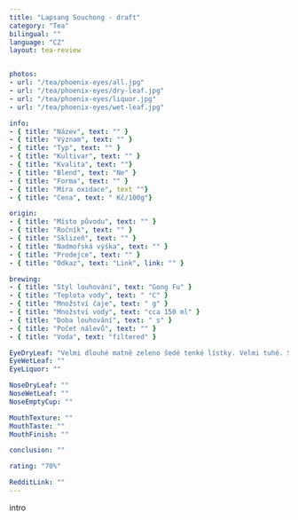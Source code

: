 ```yaml
---
title: "Lapsang Souchong - draft"
category: "Tea"
bilingual: ""
language: "CZ"
layout: tea-review


photos:
- url: "/tea/phoenix-eyes/all.jpg"
- url: "/tea/phoenix-eyes/dry-leaf.jpg"
- url: "/tea/phoenix-eyes/liquor.jpg"
- url: "/tea/phoenix-eyes/wet-leaf.jpg"

info:
- { title: "Název", text: "" }
- { title: "Význam", text: "" }
- { title: "Typ", text: "" }
- { title: "Kultivar", text: "" }
- { title: "Kvalita", text: ""}
- { title: "Blend", text: "Ne" }
- { title: "Forma", text: "" }
- { title: "Míra oxidace", text ""}
- { title: "Cena", text: " Kč/100g"}

origin:
- { title: "Místo původu", text: "" }
- { title: "Ročník", text: "" }
- { title: "Sklizeň", text: "" }
- { title: "Nadmořská výška", text: "" }
- { title: "Prodejce", text: "" }
- { title: "Odkaz", text: "Link", link: "" }

brewing:
- { title: "Styl louhování", text: "Gong Fu" }
- { title: "Teplota vody", text: " °C" }
- { title: "Množství čaje", text: " g" }
- { title: "Množství vody", text: "cca 150 ml" }
- { title: "Doba louhování", text: " s" }
- { title: "Počet nálevů", text: "" }
- { title: "Voda", text: "filtered" }

EyeDryLeaf: "Velmi dlouhé matně zeleno šedé tenké lístky. Velmi tuhé. Skoro se nelámou. "
EyeWetLeaf: ""
EyeLiquor: ""

NoseDryLeaf: ""
NoseWetLeaf: ""
NoseEmptyCup: ""

MouthTexture: ""
MouthTaste: ""
MouthFinish: ""

conclusion: ""

rating: "70%"

RedditLink: ""
---
```


intro
